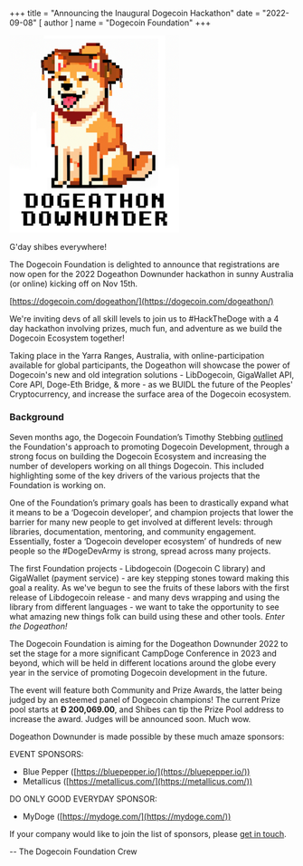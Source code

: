 +++
title = "Announcing the Inaugural Dogecoin Hackathon"
date = "2022-09-08"
[ author ]
  name = "Dogecoin Foundation"
+++


<img src="/dogeathon-logo.png" class='center' width='300'/>

G'day shibes everywhere!

The Dogecoin Foundation is delighted to announce that registrations are now open for 
the 2022 Dogeathon Downunder hackathon in sunny Australia (or online) kicking off on Nov 15th.

[https://dogecoin.com/dogeathon/](https://dogecoin.com/dogeathon/)

We're inviting devs of all skill levels to join us to #HackTheDoge with a 4 day hackathon involving 
prizes, much fun, and adventure as we build the Dogecoin Ecosystem together!

Taking place in the Yarra Ranges, Australia, with online-participation available for global
participants, the Dogeathon will showcase the power of Dogecoin's new and old integration solutions - LibDogecoin, 
GigaWallet API, Core API, Doge-Eth Bridge, & more - as we BUIDL the future of the Peoples' Cryptocurrency, 
and increase the surface area of the Dogecoin ecosystem.

### Background 

Seven months ago, the Dogecoin Foundation’s Timothy Stebbing [outlined](https://foundation.dogecoin.com/blog/2022-02-15-tjstebbing/) the Foundation's 
approach to promoting Dogecoin Development, through a strong focus on building the Dogecoin Ecosystem and increasing the number of developers 
working on all things Dogecoin. This included highlighting some of the key drivers of the various projects that the Foundation is working on. 

One of the Foundation’s primary goals has been to drastically expand what it means to be a ‘Dogecoin developer’, and champion projects that 
lower the barrier for many new people to get involved at different levels: through libraries, documentation, mentoring, and community 
engagement. Essentially, foster a ‘Dogecoin developer ecosystem’ of hundreds of new people so the #DogeDevArmy is strong, spread across 
many projects.

The first Foundation projects - Libdogecoin (Dogecoin C library) and GigaWallet (payment service) - are key stepping stones toward making 
this goal a reality. As we've begun to see the fruits of these labors with the first release of Libdogecoin release - and many devs wrapping 
and using the library from different languages - we want to take the opportunity to see what amazing new things folk can build using these 
and other tools. *Enter the Dogeathon!*

The Dogecoin Foundation is aiming for the Dogeathon Downunder 2022 to set the stage for a more significant CampDoge Conference in 2023 and 
beyond, which will be held in different locations around the globe every year in the service of promoting Dogecoin development in the future.

The event will feature both Community and Prize Awards, the latter being judged by an esteemed panel of Dogecoin champions! The current Prize 
pool starts at **Ð 200,069.00**, and Shibes can tip the Prize Pool address to increase the award. Judges will be announced soon. Much wow. 

Dogeathon Downunder is made possible by these much amaze sponsors:

EVENT SPONSORS:

- Blue Pepper ([https://bluepepper.io/](https://bluepepper.io/))
- Metallicus ([https://metallicus.com/](https://metallicus.com/))

DO ONLY GOOD EVERYDAY SPONSOR:

- MyDoge ([https://mydoge.com/](https://mydoge.com/))

If your company would like to join the list of sponsors, please [get in touch](mailto:events@dogecoin.com).


-- The Dogecoin Foundation Crew
